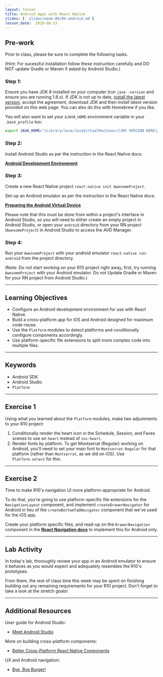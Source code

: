```yaml
---
layout: lesson
title: Android Apps with React Native
slides: ['_slides/week-08/04-android.md']
lesson_date:  2018-08-23
---
```


## Pre-work

Prior to class, please be sure to complete the following tasks.

(Hint: For sucessful installation follow these instruction carefully and DO NOT update Gradle or Maven if asked by Android Studio.)

### Step 1:

Ensure you have JDK 8 installed on your computer (run `java -version` and ensure you are running 1.8.x).
If JDK is not up to date, [install the latest version](http://www.oracle.com/technetwork/java/javase/downloads/jdk8-downloads-2133151.html), accept the agreement, download JDK and then install latest version provided on this web page. You can also do this with Homebrew if you like.

You will also want to set your `$JAVA_HOME` environment variable in your `.bash_profile` too:

```bash
export JAVA_HOME="/Library/Java/JavaVirtualMachines/[JDK VERSION HERE]/Contents/Home"
```

### Step 2:

Install Android Studio as per the instruction in the React Native docs:

**[Android Development Environment](https://facebook.github.io/react-native/docs/getting-started.html#android-development-environment)**

### Step 3:

Create a new React Native project `react-native init AwesomeProject`.

Set-up an Android emulator as per the instruction in the React Native docs:

**[Preparing the Android Virtual Device](https://facebook.github.io/react-native/docs/getting-started.html#preparing-the-android-device)**

Please note that this must be done from within a project's interface in Android Studio, so you will need to either create an empty project in Android Studio, or open your `android` directory from your RN project (`AwesomeProject`) in Android Studio to access the AVD Manager.

### Step 4:

Run your `AwesomeProject` with your android emulator `react-native run-android` from the project directory.

(Note: Do not start working on your R10 project right away, first, try running `AwesomeProject` with your Android emulator. Do not Update Gradle or Maven for your RN project from Android Studio.)

---

## Learning Objectives

- Configure an Android development environment for use with React Native.
- Build a cross-platform app for iOS and Android designed for maximum code-reuse.
- Use the `Platform` modules to detect platforms and conditionally configure components accordingly.
- Use platform-specific file extensions to split more complex code into multiple files.

---

## Keywords

- Android SDK
- Android Studio
- `Platform`

---

## Exercise 1

Using what you learned about the `Platform` modules, make two adjustments to your R10 project:

1.  Conditionally render the heart icon in the Schedule, Session, and Faves scenes to use `md-heart` instead of `ios-heart`.
2.  Render fonts by platform. To get Montserrat (Regular) working on Android, you'll need to set your main font to `Montserrat-Regular` for that platform (rather than `Montserrat`, as we did on iOS). Use `Platform.select` for this.

---

## Exercise 2

Time to make R10's navigation UI more platform-appropriate for Android.

To do that, you're going to use platform-specific file extensions for the `NavigationLayout` component, and implement `createDrawerNavigator` for Android in lieu of the `createBottomTabNavigator` component that we've used for the iOS app.

Create your platform specific files, and read-up on the `DrawerNavigation` component in the **[React Navigation docs](https://reactnavigation.org/docs/en/drawer-based-navigation.html)** to implement this for Android only.

---

## Lab Activity

In today's lab, thoroughly review your app in an Android emulator to ensure it behaves as you would expect and adequately resembles the R10's prototypes.

From there, the rest of class time this week may be spent on finishing building out any remaining requirements for your R10 project. Don't forget to take a look at the stretch goals!

---

## Additional Resources

User guide for Android Studio:

- [Meet Android Studio](https://developer.android.com/studio/intro/index.html)

More on building cross-platform components:

- [Better Cross-Platform React Native Components](https://medium.com/differential/better-cross-platform-react-native-components-cb8aadeba472#.jyrww11oo)

UX and Android navigation:

- [Bye, Bye Burger!](https://medium.com/startup-grind/bye-bye-burger-5bd963806015#.rbncat6ic)
